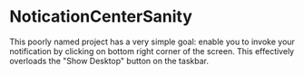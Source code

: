 # NoticationCenterSanity
This poorly named project has a very simple goal: enable you to invoke your notification by clicking on bottom right corner of the screen. This effectively overloads the "Show Desktop" button on the taskbar. 

